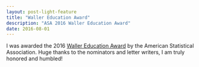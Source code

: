 ```yaml
---
layout: post-light-feature
title: "Waller Education Award"
description: "ASA 2016 Waller Education Award"
date: 2016-08-01
---
```


I was awarded the 2016 [Waller Education Award](http://www.amstat.org/awards/wallereducationaward.cfm) by the American Statistical Association. Huge thanks to the nominators and letter writers, I am truly honored and humbled!